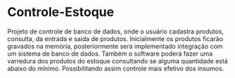 # Controle-Estoque

Projeto de controle de banco de dados, onde o usuário cadastra produtos, consulta, da entrada e saída de produtos.
Inicialmente os produtos ficarão gravados na memória, posteriormente será implementado integração com um sistema de banco de dados.
Também o software poderá fazer uma varredura dos produtos do estoque consultando se alguma quantidade está abaixo do mínimo. Possibilitando assim controle mais efetivo dos insumos.

